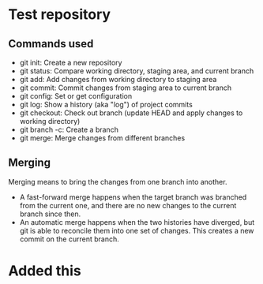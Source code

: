 # Test repository

## Commands used

- git init: Create a new repository
- git status: Compare working directory, staging area,
and current branch
- git add: Add changes from working directory to staging area
- git commit: Commit changes from staging area to current branch
- git config: Set or get configuration
- git log: Show a history (aka "log") of project commits
- git checkout: Check out branch (update HEAD and apply changes
  to working directory)
- git branch -c: Create a branch
- git merge: Merge changes from different branches

## Merging

Merging means to bring the changes from one branch into another.

- A fast-forward merge happens when the target branch was
branched from the current one, and there are no new changes to
the current branch since then.
- An automatic merge happens when the two histories have
diverged, but git is able to reconcile them into one set of
changes. This creates a new commit on the current branch.

# Added this
